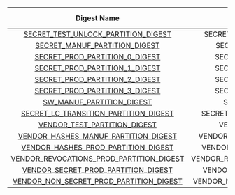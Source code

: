 <!--
DO NOT EDIT THIS FILE DIRECTLY.
It has been generated with ./tools/scripts/fuse_ctrl_script/gen_fuse_ctrl_partitions.py
-->
|                                         Digest Name                                         |         Affected Partition        |  Calculated by HW  |
|:-------------------------------------------------------------------------------------------:|:---------------------------------:|:------------------:|
|      [SECRET_TEST_UNLOCK_PARTITION_DIGEST](#Reg_secret_test_unlock_partition_digest_0)      |   SECRET_TEST_UNLOCK_PARTITION    |        yes         |
|            [SECRET_MANUF_PARTITION_DIGEST](#Reg_secret_manuf_partition_digest_0)            |      SECRET_MANUF_PARTITION       |        yes         |
|           [SECRET_PROD_PARTITION_0_DIGEST](#Reg_secret_prod_partition_0_digest_0)           |      SECRET_PROD_PARTITION_0      |        yes         |
|           [SECRET_PROD_PARTITION_1_DIGEST](#Reg_secret_prod_partition_1_digest_0)           |      SECRET_PROD_PARTITION_1      |        yes         |
|           [SECRET_PROD_PARTITION_2_DIGEST](#Reg_secret_prod_partition_2_digest_0)           |      SECRET_PROD_PARTITION_2      |        yes         |
|           [SECRET_PROD_PARTITION_3_DIGEST](#Reg_secret_prod_partition_3_digest_0)           |      SECRET_PROD_PARTITION_3      |        yes         |
|                [SW_MANUF_PARTITION_DIGEST](#Reg_sw_manuf_partition_digest_0)                |        SW_MANUF_PARTITION         |         no         |
|    [SECRET_LC_TRANSITION_PARTITION_DIGEST](#Reg_secret_lc_transition_partition_digest_0)    |  SECRET_LC_TRANSITION_PARTITION   |        yes         |
|             [VENDOR_TEST_PARTITION_DIGEST](#Reg_vendor_test_partition_digest_0)             |       VENDOR_TEST_PARTITION       |         no         |
|     [VENDOR_HASHES_MANUF_PARTITION_DIGEST](#Reg_vendor_hashes_manuf_partition_digest_0)     |   VENDOR_HASHES_MANUF_PARTITION   |         no         |
|      [VENDOR_HASHES_PROD_PARTITION_DIGEST](#Reg_vendor_hashes_prod_partition_digest_0)      |   VENDOR_HASHES_PROD_PARTITION    |         no         |
| [VENDOR_REVOCATIONS_PROD_PARTITION_DIGEST](#Reg_vendor_revocations_prod_partition_digest_0) | VENDOR_REVOCATIONS_PROD_PARTITION |         no         |
|      [VENDOR_SECRET_PROD_PARTITION_DIGEST](#Reg_vendor_secret_prod_partition_digest_0)      |   VENDOR_SECRET_PROD_PARTITION    |        yes         |
|  [VENDOR_NON_SECRET_PROD_PARTITION_DIGEST](#Reg_vendor_non_secret_prod_partition_digest_0)  | VENDOR_NON_SECRET_PROD_PARTITION  |         no         |
